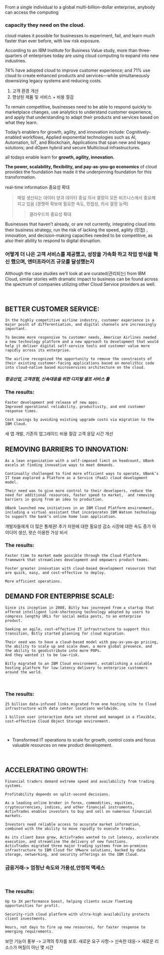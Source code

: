 

From a single individual to a global multi-billion-dollar enterprise, anybody can access the computing

### capacity they need on the cloud.

 cloud makes it possible for businesses to experiment, fail, and learn much faster than ever before, with low risk exposure.​

According to an IBM Institute for Business Value study, more than three-quarters of enterprises today are using cloud computing to expand into new industries.

74% have adopted cloud to improve customer experience; and 71% use cloud to create enhanced products and services—while simultaneously downsizing legacy systems and reducing costs.
1. 고객 환경 개선
2. 향상된 제품 및 서비스 + 비용 절감


To remain competitive, businesses need to be able to respond quickly to marketplace changes, use analytics to understand customer experience, and apply that understanding to adapt their products and services based on what they learn.


Today’s enablers for growth, agility, and innovation include: Cognitively-enabled workflows, Applied exponential technologies such as AI, Automation, IoT, and Blockchain, Applications that span new and legacy solutions;  and dOpen hybrid and secure Multicloud infrastructures. 

all todays enable learn for **growth, agility, innovation.**

**The power, scalability, flexibility, and pay-as-you-go economics** of cloud provides the foundation has made it the underpinning foundation for this transformation.

real-time information 중요성 확대

> 매일 생산되는 데이터 양과 데이터 중심 의사 결정이 모든 비즈니스에서 중요해지고 있음 
> (경쟁력 확보에 필요한 속도, 민첩성, 의사 결정 능력)
> > 클라우드의 중요성 확대

Businesses that haven’t already, or are not currently, integrating cloud into their business strategy, run the risk of lacking the speed, agility (민첩) , innovation, and decision-making capacities needed to be competitive, as also their ability to respond to digital disruption.

### 어떻게 더 나은 고객 서비스를 제공했고, 성장을 가속화 하고 작업 방식을 혁신 했으며, 엔터프라이즈 규모를 달성했는지

Although the case studies we’ll look at are curated(관리되는) from IBM Cloud, similar stories with dramatic impact to business can be found across the spectrum of companies utilizing other Cloud Service providers as well.

​

## BETTER CUSTOMER SERVICE: 

```
In the highly competitive airline industry, customer experience is a major point of differentiation, and digital channels are increasingly important.

To become more responsive to customer needs, American Airlines needed a new technology platform and a new approach to development that would help it deliver digital self-service tools and customer value more rapidly across its enterprise.

The airline recognized the opportunity to remove the constraints of their existing customer-facing applications based on monolithic code into cloud-native based microservices architecture on the cloud.

```
##### 항공산업, 고객경험, 신속대응을 위한 디지털 셀프 서비스 툴

### The results:  
```
Faster development and release of new apps.
Improved operational reliability, productivity, and end customer response times.​

Cost savings by avoiding existing upgrade costs via migration to the IBM Cloud. 
```
새 앱 개발, 기존의 업그레이드 비용 절감
고객 응답 시간 개선
​

## REMOVING BARRIERS TO INNOVATION: 
```
As a lean organization with a self-imposed limit on headcount, UBank excels at finding innovative ways to meet demands.

Continually challenged to find more efficient ways to operate, UBank’s IT team explored a Platform as a Service (PaaS) cloud development model.

Their need was to give more control to their developers, reduce the need for additional resources, faster speed to market,  and removing barriers in going from an idea to production.

UBank launched new initiatives in an IBM Cloud Platform environment, including a virtual assistant that incorporates IBM Watson technology to support the bank’s online home loan application.
```
개발자들에게 더 많은 통제권!
추가 자원에 대한 필요성 감소
시장에 대한 속도 증가
아이디어 생산, 왓슨 이용한 가상 비서
​

### The results: 
```
Faster time to market made possible through the Cloud Platform framework that streamlines development and empowers product teams.

Foster greater innovation with cloud-based development resources that are quick, easy, and cost-effective to deploy.

More efficient operations.
```

## DEMAND FOR ENTERPRISE SCALE: 

```
Since its inception in 2008, Bitly has journeyed from a startup that offered intelligent link-shortening technology adopted by users to compress lengthy URLs for social media posts, to an enterprise product.

Seeking an agile, cost-effective IT infrastructure to support this transition, Bitly started planning for cloud migration.

Their need was to have a cloud-based model with pay-as-you-go pricing, the ability to scale up and scale down, a more global presence, and the ability to geodistribute into more POPs.
And they wanted it to be low-risk.

Bitly migrated to an IBM Cloud environment, establishing a scalable hosting platform for low-latency delivery to enterprise customers around the world.
```

​

### The results: 
```
25 billion data-infused links migrated from one hosting site to Cloud infrastructure with data center locations worldwide.

1 billion user interaction data set stored and managed in a flexible, cost-effective Cloud Object Storage environment.
```
​
- Transformed IT operations to scale for growth, control costs and focus valuable resources on new product development.

​

## ACCELERATING GROWTH: 

```
Financial traders demand extreme speed and availability from trading systems.

Profitability depends on split-second decisions.

As a leading online broker in forex, commodities, equities, cryptocurrencies, indices, and other financial instruments, ActivTrades enables investors to buy and sell on numerous financial markets.

Investors need reliable access to accurate market information, combined with the ability to move rapidly to execute trades.

As its client base grew, ActivTrades wanted to cut latency, accelerate execution, and streamline the delivery of new functions.
ActivTrades migrated three major trading systems from on-premises infrastructure to IBM Cloud for VMware solutions, backed by data storage, networking, and security offerings on the IBM Cloud.
```
### 금융거래-> 엄청난 속도와 가용성,안정적 액세스
​

### The results: 
```
Up to 3X performance boost, helping clients seize fleeting opportunities for profit.

Security-rich cloud platform with ultra-high availability protects client investments.

Hours, not days to fire up new resources, for faster response to emerging requirements.
```
보안 기능이 풍부 -> 고객의 투자를 보호.
새로운 요구 사항-> 신속한 대응-> 새로운 리소스가 며칠이 아닌 몇 시간